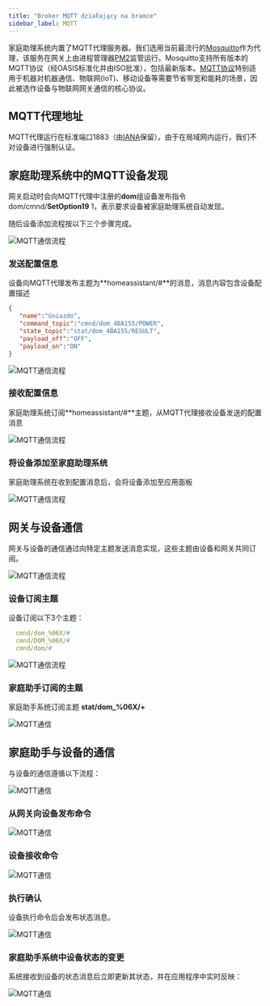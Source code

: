 ```yaml
---
title: "Broker MQTT działający na bramce"
sidebar_label: MQTT
---
```


家庭助理系统内置了MQTT代理服务器。我们选用当前最流行的[Mosquitto](https://mosquitto.org/)作为代理，该服务在网关上由进程管理器[PM2](http://pm2.keymetrics.io/)监管运行。Mosquitto支持所有版本的MQTT协议（经OASIS标准化并由ISO批准），包括最新版本。[MQTT协议](https://pl.wikipedia.org/wiki/MQTT)特别适用于机器对机器通信、物联网(IoT)、移动设备等需要节省带宽和能耗的场景，因此被选作设备与物联网网关通信的核心协议。

## MQTT代理地址

MQTT代理运行在标准端口1883（由[IANA](https://www.iana.org/)保留）。由于在局域网内运行，我们不对设备进行强制认证。

## 家庭助理系统中的MQTT设备发现

网关启动时会向MQTT代理中注册的**dom**组设备发布指令dom/cmnd/**SetOption19** 1，表示要求设备被家庭助理系统自动发现。

随后设备添加流程按以下三个步骤完成。

![MQTT通信流程](/img/en/bramka/gate_mqtt_1.png)

### 发送配置信息

设备向MQTT代理发布主题为**homeassistant/#**的消息，消息内容包含设备配置描述

```json
{  
   "name":"Gniazdo",
   "command_topic":"cmnd/dom_4BA155/POWER",
   "state_topic":"stat/dom_4BA155/RESULT",
   "payload_off":"OFF",
   "payload_on":"ON"
}
```

![MQTT通信流程](/img/en/bramka/gate_mqtt_2.png)

### 接收配置信息

家庭助理系统订阅**homeassistant/#**主题，从MQTT代理接收设备发送的配置消息

![MQTT通信流程](/img/en/bramka/gate_mqtt_3.png)

### 将设备添加至家庭助理系统

家庭助理系统在收到配置消息后，会将设备添加至应用面板

![MQTT通信流程](/img/en/bramka/gate_mqtt_4.png)

## 网关与设备通信

网关与设备的通信通过向特定主题发送消息实现，这些主题由设备和网关共同订阅。

![MQTT通信流程](/img/en/bramka/gate_mqtt_5.png)

### 设备订阅主题

设备订阅以下3个主题：

```yaml
  cmnd/dom_%06X/#
  cmnd/DOM_%06X/#
  cmnd/dom/#
```

![MQTT通信流程](/img/en/bramka/gate_mqtt_7.png)

### 家庭助手订阅的主题

家庭助手系统订阅主题 **stat/dom_%06X/+**

![MQTT通信](/img/en/bramka/gate_mqtt_8.png)

## 家庭助手与设备的通信

与设备的通信遵循以下流程：

![MQTT通信](/img/en/bramka/gate_mqtt_9.png)

### 从网关向设备发布命令

![MQTT通信](/img/en/bramka/gate_mqtt_10.png)

### 设备接收命令

![MQTT通信](/img/en/bramka/gate_mqtt_11.png)

### 执行确认

设备执行命令后会发布状态消息。

![MQTT通信](/img/en/bramka/gate_mqtt_12.png)

### 家庭助手系统中设备状态的变更

系统接收到设备的状态消息后立即更新其状态，并在应用程序中实时反映：

![MQTT通信](/img/en/bramka/gate_mqtt_13.png)